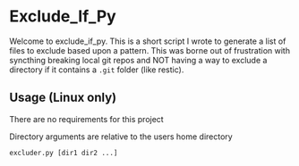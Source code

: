 # Exclude_If_Py
Welcome to exclude_if_py. This is a short script I wrote to generate a list of files to exclude based upon a pattern. This was borne out of frustration with syncthing breaking local git repos and NOT having a way to exclude a directory if it contains a `.git` folder (like restic). 

## Usage (Linux only)
There are no requirements for this project

Directory arguments are relative to the users home directory
```python
excluder.py [dir1 dir2 ...] 
```